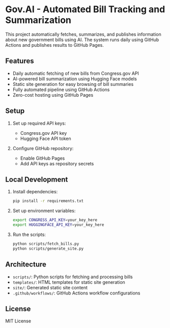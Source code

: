 # Gov.AI - Automated Bill Tracking and Summarization

This project automatically fetches, summarizes, and publishes information about new government bills using AI. The system runs daily using GitHub Actions and publishes results to GitHub Pages.

## Features

- Daily automatic fetching of new bills from Congress.gov API
- AI-powered bill summarization using Hugging Face models
- Static site generation for easy browsing of bill summaries
- Fully automated pipeline using GitHub Actions
- Zero-cost hosting using GitHub Pages

## Setup

1. Set up required API keys:
   - Congress.gov API key
   - Hugging Face API token

2. Configure GitHub repository:
   - Enable GitHub Pages
   - Add API keys as repository secrets

## Local Development

1. Install dependencies:
   ```bash
   pip install -r requirements.txt
   ```

2. Set up environment variables:
   ```bash
   export CONGRESS_API_KEY=your_key_here
   export HUGGINGFACE_API_KEY=your_key_here
   ```

3. Run the scripts:
   ```bash
   python scripts/fetch_bills.py
   python scripts/generate_site.py
   ```

## Architecture

- `scripts/`: Python scripts for fetching and processing bills
- `templates/`: HTML templates for static site generation
- `site/`: Generated static site content
- `.github/workflows/`: GitHub Actions workflow configurations

## License

MIT License
